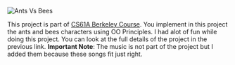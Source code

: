 ![Ants Vs Bees](https://inst.eecs.berkeley.edu/~cs61a/fa23/proj/ants/assets/splash.png)

This project is part of [CS61A Berkeley Course](https://inst.eecs.berkeley.edu/~cs61a/fa22/proj/ants/). You implement in this project the ants and bees characters using OO Principles.
I had alot of fun while doing this project. You can look at the full details of the project in the previous link.
**Important Note**: The music is not part of the project but I added them because these songs fit just right.
